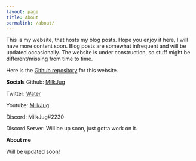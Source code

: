 ```yaml
---
layout: page
title: About
permalink: /about/
---
```


This is my website, that hosts my blog posts. Hope you enjoy it here, I will have more content soon. Blog posts are somewhat infrequent and will be updated occasionally. The website is under construction, so stuff might be different/missing from time to time.

Here is the [Github repository](https://github.com/MilkJug1/milkjug1.github.io/) for this website.

**Socials**
Github: [MilkJug](https://github.com/MilkJug1/)

Twitter: [Water](https://twitter.com/sagan_crawford/)

Youtube: [MilkJug](https://www.youtube.com/channel/UCQddmybOTQu_xz0Pl1sgwGQ)

Discord: MilkJug#2230

Discord Server: Will be up soon, just gotta work on it.


**About me**

Will be updated soon!
